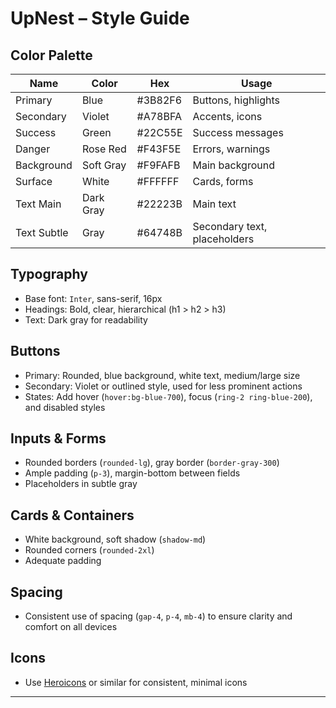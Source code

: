 # UpNest – Style Guide

## Color Palette

| Name       | Color      | Hex      | Usage                        |
|------------|------------|----------|------------------------------|
| Primary    | Blue       | #3B82F6  | Buttons, highlights          |
| Secondary  | Violet     | #A78BFA  | Accents, icons               |
| Success    | Green      | #22C55E  | Success messages             |
| Danger     | Rose Red   | #F43F5E  | Errors, warnings             |
| Background | Soft Gray  | #F9FAFB  | Main background              |
| Surface    | White      | #FFFFFF  | Cards, forms                 |
| Text Main  | Dark Gray  | #22223B  | Main text                    |
| Text Subtle| Gray       | #64748B  | Secondary text, placeholders |

## Typography

- Base font: `Inter`, sans-serif, 16px
- Headings: Bold, clear, hierarchical (h1 > h2 > h3)
- Text: Dark gray for readability

## Buttons

- Primary: Rounded, blue background, white text, medium/large size
- Secondary: Violet or outlined style, used for less prominent actions
- States: Add hover (`hover:bg-blue-700`), focus (`ring-2 ring-blue-200`), and disabled styles

## Inputs & Forms

- Rounded borders (`rounded-lg`), gray border (`border-gray-300`)
- Ample padding (`p-3`), margin-bottom between fields
- Placeholders in subtle gray

## Cards & Containers

- White background, soft shadow (`shadow-md`)
- Rounded corners (`rounded-2xl`)
- Adequate padding

## Spacing

- Consistent use of spacing (`gap-4`, `p-4`, `mb-4`) to ensure clarity and comfort on all devices

## Icons

- Use [Heroicons](https://heroicons.com/) or similar for consistent, minimal icons

---


